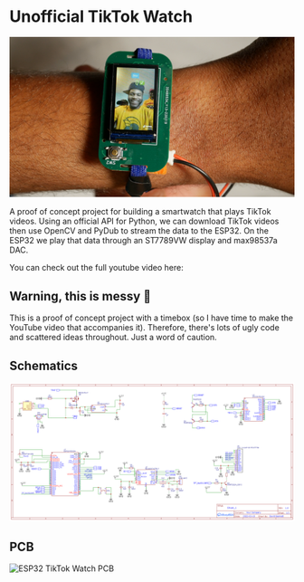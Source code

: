# Unofficial TikTok Watch

![ESP32 TikTok Watch](esp32_tiktok_watch.png)

A proof of concept project for building a smartwatch that plays TikTok videos. Using an official API for Python, we can download TikTok videos then use OpenCV and PyDub to stream the data to the ESP32. On the ESP32 we play that data through an ST7789VW display and max98537a DAC.

You can check out the full youtube video here:


## Warning, this is messy 🥲

This is a proof of concept project with a timebox (so I have time to make the YouTube video that accompanies it). Therefore, there's lots of ugly code and scattered ideas throughout. Just a word of caution. 

## Schematics

![ESP32 TikTok Watch Schematics](tiktok_watch_schematics.png)

## PCB

![ESP32 TikTok Watch PCB](3d_view_tiktok_watch.png.png)

